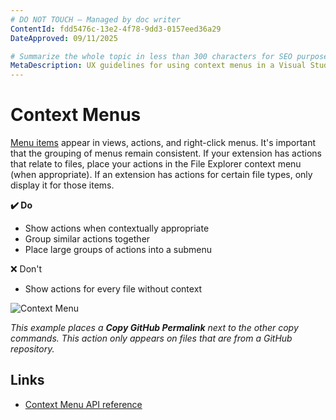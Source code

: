 ```yaml
---
# DO NOT TOUCH — Managed by doc writer
ContentId: fdd5476c-13e2-4f78-9dd3-0157eed36a29
DateApproved: 09/11/2025

# Summarize the whole topic in less than 300 characters for SEO purpose
MetaDescription: UX guidelines for using context menus in a Visual Studio Code extension.
---
```


# Context Menus

[Menu items](/api/references/contribution-points#contributes.menus) appear in views, actions, and right-click menus. It's important that the grouping of menus remain consistent. If your extension has actions that relate to files, place your actions in the File Explorer context menu (when appropriate). If an extension has actions for certain file types, only display it for those items.

**✔️ Do**

* Show actions when contextually appropriate
* Group similar actions together
* Place large groups of actions into a submenu

❌ Don't

* Show actions for every file without context

![Context Menu](images/examples/context-menu.png)

*This example places a **Copy GitHub Permalink** next to the other copy commands. This action only appears on files that are from a GitHub repository.*

## Links

* [Context Menu API reference](/api/references/contribution-points#contributes.menus)
